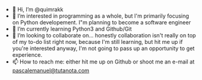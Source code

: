- 👋 Hi, I’m @quimrakk
- 👀 I’m interested in programming as a whole, but I'm primarily focusing on Python developement. I"m planning to become a software engineer
- 🌱 I’m currently learning Python3 and Github/Git
- 💞️ I’m looking to collaborate on... honestly collaboration isn't really on top of my to-do list right now, 
  because I'm still learning, but hit me up if you're interested anyway, I'm not going to pass up an opportunity to get experience.
- 📫 How to reach me: either hit me up on Github or shoot me an e-mail at pascalemanuel@tutanota.com

<!---
quimrakk/quimrakk is a ✨ special ✨ repository because its `README.md` (this file) appears on your GitHub profile.
You can click the Preview link to take a look at your changes.
--->
